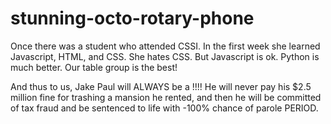 # stunning-octo-rotary-phone
Once there was a student who attended CSSI.
In the first week she learned Javascript, HTML, and CSS.
She hates CSS.
But Javascript is ok.
Python is much better.
Our table group is the best!


And thus to us, Jake Paul will ALWAYS be a !!!!
He will never pay his $2.5 million fine for trashing a mansion he rented, and then he will be committed of tax fraud and be sentenced to life with -100% chance of parole PERIOD.
